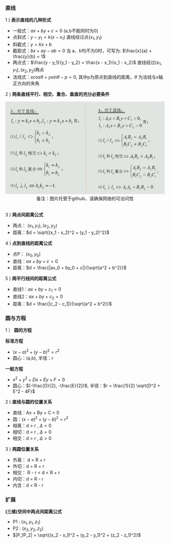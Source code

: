 ### 直线

1 ) **表示直线的几种形式**

- 一般式：$ax + by + c = 0$ (a,b不能同时为0)
- 点斜式：$y - y_1 = k(x - x_1)$ 直线经过点$(x_1, y_1)$
- 斜截式：$y = kx + b$
- 截距式：$bx + ay - ab = 0$ 当 a、b均不为0时，可写为: $\frac{x}{a} + \frac{y}{b} = 1$
- 两点式：$\frac{y - y_1}{y_1 - y_2} = \frac{x - x_1}{x_1 - x_2}$ 直线经过$(x_1, y_1), (x_2, y_2)$两点
- 法线式：$xcos \theta + y sin \theta - p = 0$, 其中p为原点到直线的距离，$\theta$ 为法线与x轴正方向的夹角

2 ) **两条直线平行、相交、重合、垂直的充分必要条件**

<div align="center">
    <img width="600" src="./screenshot/5.3.jpg">
    <br />
    <div style="text-align:center">备注：图片托管于github，请确保网络的可访问性</div>
    <br />
</div>

3 ) **两点间距离公式**

- 两点： $(x_1, y_1), (x_2, y_2)$ 
- 距离：$d = \sqrt{(x_1 - x_2)^2 + (y_1 - y_2)^2}$

4 ) **点到直线的距离公式**

- 点P： $(x_0, y_0)$
- 直线：$ax + by + c = 0$
- 距离：$d = \frac{|ax_0 + by_0 + c|}{\sqrt{a^2 + b^2}}$

5 ) **两平行线间的距离公式**

- 直线1：$ax + by + c_1 = 0$
- 直线2：$ax + by + c_2 = 0$
- 距离：$d = \frac{|c_2 - c_1|}{\sqrt{a^2 + b^2}}$

### 圆与方程

1 ） **圆的方程**

**标准方程**

- $(x - a)^2 + (y - b)^2 = r^2$
- 圆心：(a,b), 半径：r

**一般方程**

- $x^2 + y^2 + Dx + Ey + F = 0$
- 圆心：$(-\frac{D}{2}, -\frac{E}{2})$, 半径：$r = \frac{1}{2} \sqrt{D^2 + E^2 - 4F}$

2 ) **直线与圆的位置关系**

- 直线：Ax + By + C = 0 
- 圆：$(x - a)^2 + (y - b)^2 = r^2$
- 相离：d > r , $\Delta < 0$
- 相切：d = r , $\Delta = 0$
- 相交：d > r , $\Delta > 0$

3 ) **两圆位置关系**

- 外离： d > R + r
- 外切：d = R + r
- 相交： R - r < d < R + r
- 内切：d = R - r
- 内含：d < R - r

### 扩展

**(三维)空间中两点间距离公式**

- P1 : $(x_1, y_1, z_1)$
- P2 : $(x_2, y_2, z_2)$
- $|P_1P_2| = \sqrt{(x_2 - x_1)^2 + (y_2 - y_1)^2 + (z_2 - z_1)^2}$